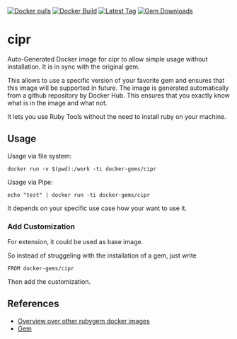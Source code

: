 [![Docker pulls](https://img.shields.io/docker/pulls/rubygem/cipr.svg)](https://hub.docker.com/r/rubygem/cipr/)
[![Docker Build](https://img.shields.io/docker/automated/rubygem/cipr.svg)](https://hub.docker.com/r/rubygem/cipr/)
[![Latest Tag](https://img.shields.io/github/tag/docker-rubygem/cipr.svg)](https://hub.docker.com/r/rubygem/cipr/)
[![Gem Downloads](https://img.shields.io/gem/dt/cipr.svg)](https://rubygems.org/gems/cipr/)
# cipr

Auto-Generated Docker image for cipr to allow simple usage without installation.
It is in sync with the original gem.

This allows to use a specific version of your favorite gem and ensures that this image will be supported in future.
The image is generated automatically from a github repository by Docker Hub.
This ensures that you exactly know what is in the image and what not.

It lets you use Ruby Tools without the need to install ruby on your machine.

## Usage

Usage via file system:

`docker run -v $(pwd):/work -ti docker-gems/cipr`

Usage via Pipe:

`echo "test" | docker run -ti docker-gems/cipr`

It depends on your specific use case how your want to use it.

### Add Customization

For extension, it could be used as base image.

So instead of struggeling with the installation of a gem, just write

`FROM docker-gems/cipr`

Then add the customization.

## References

 - [Overview over other rubygem docker images](https://github.com/thinkbot/docker-rubygem)
 - [Gem](https://rubygems.org/gems/cipr/)
